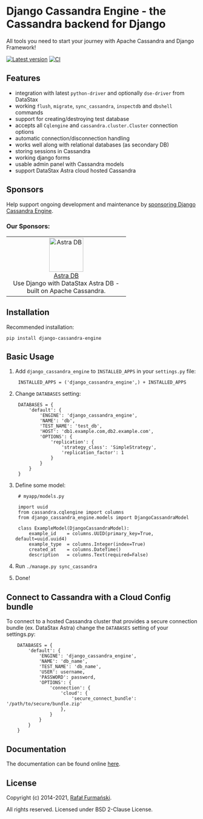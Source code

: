 
# Django Cassandra Engine - the Cassandra backend for Django #

All tools you need to start your journey with Apache Cassandra and Django Framework!

[![Latest version](https://img.shields.io/pypi/v/django-cassandra-engine.svg "Latest version")](https://pypi.python.org/pypi/django-cassandra-engine/)
[![CI](https://api.travis-ci.org/r4fek/django-cassandra-engine.svg?branch=master "CI")](https://travis-ci.org/r4fek/django-cassandra-engine)

## Features ##

* integration with latest `python-driver` and optionally `dse-driver` from DataStax
* working `flush`, `migrate`, `sync_cassandra`, `inspectdb` and
  `dbshell` commands
* support for creating/destroying test database
* accepts all `Cqlengine` and `cassandra.cluster.Cluster` connection options
* automatic connection/disconnection handling
* works well along with relational databases (as secondary DB)
* storing sessions in Cassandra
* working django forms
* usable admin panel with Cassandra models
* support DataStax Astra cloud hosted Cassandra

## Sponsors ##
Help support ongoing development and maintenance by [sponsoring Django Cassandra Engine](https://github.com/sponsors/r4fek).

### Our Sponsors: ###
<table><tr>
<td align="center" width="300" ><a href="https://astra.dev/3xPljcu"><img src="https://www.datastax.com/sites/default/files/2021-07/astra-negative-square.png" width="90" height="90" alt="Astra DB" /><br />Astra DB</a><br/>Use Django with DataStax Astra DB - built on Apache Cassandra.</td>
</tr></table>


## Installation ##

Recommended installation:

    pip install django-cassandra-engine

## Basic Usage ##

1. Add `django_cassandra_engine` to `INSTALLED_APPS` in your `settings.py` file:

        INSTALLED_APPS = ('django_cassandra_engine',) + INSTALLED_APPS

2. Change `DATABASES` setting:

        DATABASES = {
            'default': {
                'ENGINE': 'django_cassandra_engine',
                'NAME': 'db',
                'TEST_NAME': 'test_db',
                'HOST': 'db1.example.com,db2.example.com',
                'OPTIONS': {
                    'replication': {
                        'strategy_class': 'SimpleStrategy',
                        'replication_factor': 1
                    }
                }
            }
        }

3. Define some model:

        # myapp/models.py

        import uuid
        from cassandra.cqlengine import columns
        from django_cassandra_engine.models import DjangoCassandraModel

        class ExampleModel(DjangoCassandraModel):
            example_id    = columns.UUID(primary_key=True, default=uuid.uuid4)
            example_type  = columns.Integer(index=True)
            created_at    = columns.DateTime()
            description   = columns.Text(required=False)

4. Run `./manage.py sync_cassandra`
5. Done!

## Connect to Cassandra with a Cloud Config bundle ##
To connect to a hosted Cassandra cluster that provides a secure connection bundle (ex. DataStax Astra) change the `DATABASES` setting of your settings.py:

        DATABASES = {
            'default': {
                'ENGINE': 'django_cassandra_engine',
                'NAME': 'db_name',
                'TEST_NAME': 'db_name',
                'USER': username,
                'PASSWORD': password,
                'OPTIONS': {
                    'connection': {
                        'cloud': {
                            'secure_connect_bundle': '/path/to/secure/bundle.zip'
                        },
                    }
                }
            }
        }

## Documentation ##

The documentation can be found online [here](http://r4fek.github.io/django-cassandra-engine/).

## License ##
Copyright (c) 2014-2021, [Rafał Furmański](https://linkedin.com/in/furmanski).

All rights reserved. Licensed under BSD 2-Clause License.
